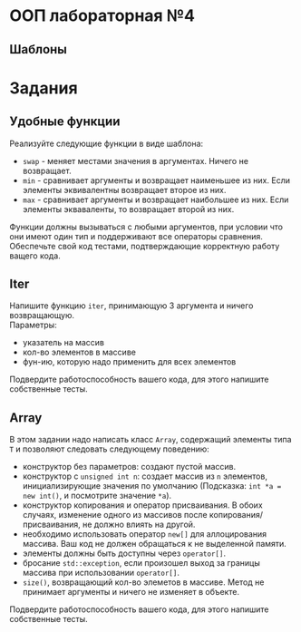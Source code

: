 # ООП лабораторная №4

## Шаблоны



# Задания

## Удобные функции

Реализуйте следующие функции в виде шаблона:
- `swap` - меняет местами значения в аргументах. Ничего не возвращает.
- `min` - сравнивает аргументы и возвращает наименьшее из них.
Если элементы эквивалентны возвращает второе из них.
- `max` - cравнивает аргументы и возвращает наибольшее из них.
Если элементы экваваленты, то возвращает второй из них.

Функции должны вызываться с любыми аргументов, при условии что они
имеют один тип и поддерживают все операторы сравнения. Обеспечьте
свой код тестами, подтверждающие корректную работу ващего кода.

## Iter

Напишите функцию `iter`, принимающую 3 аргумента и ничего возвращающую.  
Параметры:
 - указатель на массив
 - кол-во элементов в массиве
 - фун-ию, которую надо применить для всех элементов

Подвердите работоспособность вашего кода, для этого напишите собственные тесты.

## Array

В этом задании надо написать класс `Array`, содержащий элементы типа `T` и
позволяют следовать следующему поведению:
 - конструктор без параметров: создают пустой массив.
 - конструктор с `unsigned int n`: создает массив из `n` элементов,
 инициализирующие значения по умолчанию (Подсказка: `int *a = new int()`,
 и посмотрите значение `*a`).
 - конструктор копирования и оператор присваивания. В обоих случаях,
 изменение одного из массивов после копирования/присваивания,
 не должно влиять на другой.
 - необходимо использовать оператор `new[]` для аллоцирования массива.
 Ваш код не должен обращаться к не выделенной памяти.
 - элементы должны быть доступны через `operator[]`.
 - бросание `std::exception`, если произошел выход за границы массива
 при использовании `operator[]`.
 - `size()`, возвращающий кол-во элеметов в массиве.
 Метод не принимает аргументы и ничего не изменяет в объекте.

Подвердите работоспособность вашего кода, для этого напишите собственные тесты.